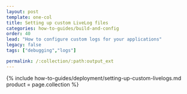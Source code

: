 ```yaml
---
layout: post
template: one-col
title: Setting up custom LiveLog files
categories: how-to-guides/build-and-config
order: 40
lead: "How to configure custom logs for your applications"
legacy: false
tags: ["debugging","logs"]

permalink: /:collection/:path:output_ext
---
```

{% include how-to-guides/deployment/setting-up-custom-livelogs.md product = page.collection %}